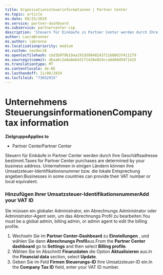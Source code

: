 ```yaml
---
title: Organisationssteuerinformationen | Partner Center
ms.topic: article
ms.date: 09/25/2019
ms.service: partner-dashboard
ms.subservice: partnercenter-csp
description: 'Steuern für Einkäufe in Partner Center werden durch Ihre Geschäftsadresse bestimmt. Unternehmen in einigen Ländern können ihre Umsatzsteuer-Identifikationsnummer bzw. die lokale Entsprechung angeben:'
author: LauraBrenner
ms.author: labrenne
ms.localizationpriority: medium
ms.custom: seodec18
ms.openlocfilehash: cbd3b979b19aa191d59840243711b0663f411279
ms.sourcegitcommit: dbaa6c2e8a0e6431f1420e024cca6d0dd54f1425
ms.translationtype: MT
ms.contentlocale: de-DE
ms.lasthandoff: 11/06/2019
ms.locfileid: "73652915"
---
```

# <a name="company-tax-information"></a><span data-ttu-id="26c68-104">Unternehmens Steuerungsinformationen</span><span class="sxs-lookup"><span data-stu-id="26c68-104">Company tax information</span></span>

<span data-ttu-id="26c68-105">**Zielgruppe**</span><span class="sxs-lookup"><span data-stu-id="26c68-105">**Applies to**</span></span>

-  <span data-ttu-id="26c68-106">Partner Center</span><span class="sxs-lookup"><span data-stu-id="26c68-106">Partner Center</span></span>

<span data-ttu-id="26c68-107">Steuern für Einkäufe in Partner Center werden durch Ihre Geschäftsadresse bestimmt.</span><span class="sxs-lookup"><span data-stu-id="26c68-107">Taxes for Partner Center purchases are determined by your business address.</span></span> <span data-ttu-id="26c68-108">Unternehmen in einigen Ländern können ihre Umsatzsteuer-Identifikationsnummer bzw. die lokale Entsprechung angeben:</span><span class="sxs-lookup"><span data-stu-id="26c68-108">Businesses in some countries can provide their VAT number or local equivalent.</span></span>

### <a name="add-your-vat-id"></a><span data-ttu-id="26c68-109">Hinzufügen Ihrer Umsatzsteuer-Identifikationsnummer</span><span class="sxs-lookup"><span data-stu-id="26c68-109">Add your VAT ID</span></span>

<span data-ttu-id="26c68-110">Sie müssen ein globaler Administrator, ein Abrechnungs Administrator oder Administrator-Agent sein, um das Abrechnungs Profil zu bearbeiten.</span><span class="sxs-lookup"><span data-stu-id="26c68-110">You must be a global admin, billing admin, or admin agent to  edit the billing profile.</span></span>

1.  <span data-ttu-id="26c68-111">Wechseln Sie im **Partner Center-Dashboard** zu **Einstellungen** , und wählen Sie dann **Abrechnungs Profil**aus.</span><span class="sxs-lookup"><span data-stu-id="26c68-111">From the **Partner Center dashboard** go to  **Settings** and then select **Billing profile**.</span></span>
2.  <span data-ttu-id="26c68-112">Wählen Sie im Abschnitt **Finanzdaten** die Option **Aktualisieren** aus.</span><span class="sxs-lookup"><span data-stu-id="26c68-112">In the **Financial data** section, select **Update**.</span></span>
3.  <span data-ttu-id="26c68-113">Geben Sie im Feld **Firmen Steuerungs-ID** Ihre Umsatzsteuer-ID ein.</span><span class="sxs-lookup"><span data-stu-id="26c68-113">In the **Company Tax ID** field, enter your VAT ID number.</span></span>



 



